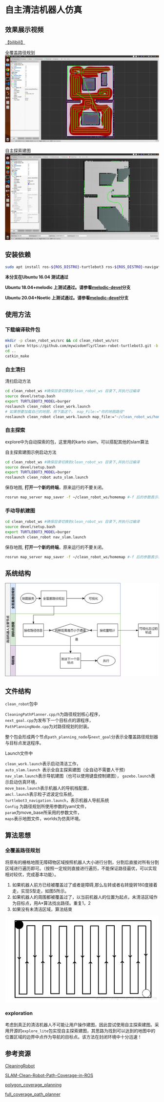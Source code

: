 # 自主清洁机器人仿真
## 效果展示视频
[【bilibili】](https://www.bilibili.com/video/BV17z4y1D7Wj)


全覆盖路径规划
[![result](img/result.png)](https://www.bilibili.com/video/BV17z4y1D7Wj)

自主探索建图
[![exploration](img/exploration.png)](https://www.bilibili.com/video/BV17z4y1D7Wj)

## 安装依赖
```bash
sudo apt install ros-${ROS_DISTRO}-turtlebot3 ros-${ROS_DISTRO}-navigation ros-${ROS_DISTRO}-dwa-local-planner ros-${ROS_DISTRO}-slam-karto
```
**本分支在Ubuntu 16.04 测试通过**

**Ubuntu 18.04+melodic 上测试通过。请参看[melodic-devel](https://github.com/mywisdomfly/Clean-robot-turtlebot3/tree/melodic-devel)分支**

**Ubuntu 20.04+Noetic 上测试通过。请参看[melodic-devel](https://github.com/mywisdomfly/Clean-robot-turtlebot3/tree/melodic-devel)分支**


## 使用方法
### 下载编译软件包
```bash
mkdir -p clean_robot_ws/src && cd clean_robot_ws/src
git clone https://github.com/mywisdomfly/Clean-robot-turtlebot3.git -b master
cd ..
catkin_make
```
### 自主清扫

清扫启动方法 

```bash
cd clean_robot_ws #确保目录切换到clean_robot_ws 目录下,并执行过编译
source devel/setup.bash
export TURTLEBOT3_MODEL=burger 
roslaunch clean_robot clean_work.launch
# 如果想要加载自己的地图，用下面这个。 map_File:="你的地图路径"
roslaunch clean_robot clean_work.launch map_file:="~/clean_robot_ws/homemap"
```
### 自主探索
explore中为自动探索的包，这里用的karto slam，可以搭配其他的slam算法

自主探索建图示例启动方法 

```bash
cd clean_robot_ws #确保目录切换到clean_robot_ws 目录下,并执行过编译
source devel/setup.bash
export TURTLEBOT3_MODEL=burger 
roslaunch clean_robot auto_slam.launch
```
保存地图, **打开一个新的终端**，原来运行的不要关闭。
```bash
rosrun map_server map_saver -f ~/clean_robot_ws/homemap #-f 后的参数表示存放路径以及名称
```

### 手动导航建图

```bash
cd clean_robot_ws #确保目录切换到clean_robot_ws 目录下,并执行过编译
source devel/setup.bash
export TURTLEBOT3_MODEL=burger 
roslaunch clean_robot nav_slam.launch
```

保存地图, **打开一个新的终端**，原来运行的不要关闭。
```bash
rosrun map_server map_saver -f ~/clean_robot_ws/homemap #-f 后的参数表示存放路径以及名称
```
## 系统结构
![structure](img/structure.png)

## 文件结构
`clean_robot`包中

`CleaningPathPlanner.cpp/h`为路径规划核心程序，  
`next_goal.cpp`为发布下一个目标点的源程序，  
`PathPlanningNode.cpp`为对路径规划的封装。  

整个包会形成两个节点`path_planning_node`与`next_goal`分表示全覆盖路径规划器与目标点发送程序。


Launch文件中

`clean_work.launch`表示启动清洁工作，  
`auto_slam.launch `表示全自主探索建图（全自动不需要人干预）  
`nav_slam.launch`表示导航建图（也可以使用键盘控制建图），
`gazebo.launch`表示启动仿真环境，  
`move_base.launch`表示机器人的导航栈配置，  
`amcl.launch`表示粒子滤波定位系统，  
`turtlebot3_navigation.launch`，表示机器人导航系统  
`Config` 为路径规划所使用参数的yaml文件，  
`param`为move_base所采用的参数文件，  
`maps`表示地图文件，worlds为仿真环境。

## 算法思想
### 全覆盖路径规划
将原有的栅格地图无障碍物区域按照机器人大小进行分割，分割后直接对所有分割区域进行遍历即可。（按照一定规则直接进行遍历，不能保证路径最优，可以实现相对较优，完成基本功能）。
1. 如果机器人前方已经被覆盖过了或者是障碍,那么左转或者右转旋转180度接着走，实现S型走，如图5所示。 
2. 如果机器人的周围都被覆盖过了，以当前机器人的位置为起点，未清洁区域作为目标点，用A*算法找出路径。重复1，2
3. 如果没有未清洁区域，算法结束
   
![fcpp](img/fcpp.png)

### exploration
考虑到真正的清洁机器人不可能让用户操作建图，因此尝试使用自主探索建图。采用开源的`explore_lite`包实现自主探索建图，其思路为找到可以达到的地图中的位置区域的边界中点作为导航的目标点。该方法在封闭环境中十分迅速！

## 参考资源

[CleaningRobot](https://github.com/peterWon/CleaningRobot)

[SLAM-Clean-Robot-Path-Coverage-in-ROS](https://github.com/hjr553199215/SLAM-Clean-Robot-Path-Coverage-in-ROS)

[polygon_coverage_planning](https://github.com/ethz-asl/polygon_coverage_planning)

[full_coverage_path_planner](https://github.com/nobleo/full_coverage_path_planner)

